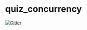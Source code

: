 # quiz_concurrency

[![Gitter](https://badges.gitter.im/Join%20Chat.svg)](https://gitter.im/DanRJ/quiz_concurrency?utm_source=badge&utm_medium=badge&utm_campaign=pr-badge&utm_content=badge)